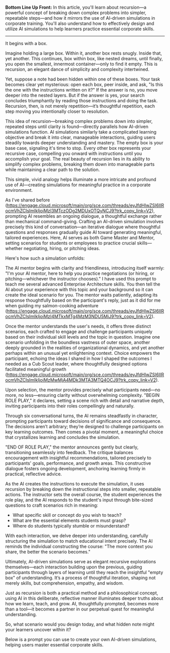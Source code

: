 **Bottom Line Up Front:**
In this article, you'll learn about recursion—a powerful concept of breaking down complex problems into simpler, repeatable steps—and how it mirrors the use of AI-driven simulations in corporate training. You'll also understand how to effectively design and utilize AI simulations to help learners practice essential corporate skills.

---

It begins with a box.

Imagine holding a large box. Within it, another box rests snugly. Inside that, yet another. This continues, box within box, like nested dreams, until finally, you open the smallest, innermost container—only to find it empty. This is recursion, an elegant dance of simplicity and complexity intertwined.

Yet, suppose a note had been hidden within one of these boxes. Your task becomes clear yet mysterious: open each box, peer inside, and ask, "Is this the one with the instructions written on it?" If the answer is no, you move deeper into the nested layers. But if the answer is yes, your search concludes triumphantly by reading those instructions and doing the task. Recursion, then, is not merely repetition—it’s thoughtful repetition, each step moving you intentionally closer to resolution.

This idea of recursion—breaking complex problems down into simpler, repeated steps until clarity is found—directly parallels how AI-driven simulations function. AI simulations similarly take a complicated learning objective and break it into clear, manageable interactions, guiding users steadily towards deeper understanding and mastery. The empty box is your base case, signaling it's time to stop. Every other box represents your recursive case, compelling you onward with instructions until you accomplish your goal. The real beauty of recursion lies in its ability to simplify complex problems, breaking them down into manageable parts while maintaining a clear path to the solution.

This simple, vivid analogy helps illuminate a more intricate and profound use of AI—creating simulations for meaningful practice in a corporate environment.

As I've shared before (https://engage.cloud.microsoft/main/org/sce.com/threads/eyJfdHlwZSI6IlRocmVhZCIsImlkIjoiMzI3MTczODg2MDUxOTQyNCJ9?trk_copy_link=V2), prompting AI resembles an ongoing dialogue, a thoughtful exchange rather than mechanical command-giving. Crafting an AI-driven simulation involves precisely this kind of conversation—an iterative dialogue where thoughtful questions and responses gradually guide AI toward generating meaningful, tailored experiences. Here, AI serves as both Game Master and Mentor, setting scenarios for students or employees to practice crucial skills—whether negotiating, hiring, or pitching ideas.

Here's how such a simulation unfolds:

The AI mentor begins with clarity and friendliness, introducing itself warmly: "I'm your AI mentor, here to help you practice negotiations (or hiring, or pitching—whichever the instructor chooses)." I have used this prompt to teach me several advanced Enterprise Architecture skills. You then tell the AI about your experience with this topic and your background so it can create the ideal scenario for you. The mentor waits patiently, adapting its response thoughtfully based on the participant's reply, just as it did for me when guiding my salmon-cooking adventure (https://engage.cloud.microsoft/main/org/sce.com/threads/eyJfdHlwZSI6IlRocmVhZCIsImlkIjoiMzI4MTkxMTg4MzM3NDU5MiJ9?trk_copy_link=V2).

Once the mentor understands the user's needs, it offers three distinct scenarios, each crafted to engage and challenge participants uniquely based on their individual skill levels and the topic in question. Imagine one scenario unfolding in the boundless vastness of outer space, another deeply grounded in the realities of organizational dynamics, and yet another perhaps within an unusual yet enlightening context. Choice empowers the participant, echoing the ideas I shared in how I shaped the outcomes I needed as a Cub Scout leader, where thoughtfully designed options facilitated meaningful growth (https://engage.cloud.microsoft/main/org/sce.com/threads/eyJfdHlwZSI6IlRocmVhZCIsImlkIjoiMzMwMjA4MDk3MTA3MTQ4OCJ9?trk_copy_link=V2).

Upon selection, the mentor provides precisely what participants need—no more, no less—ensuring clarity without overwhelming complexity. "BEGIN ROLE PLAY," it declares, setting a scene rich with detail and narrative depth, inviting participants into their roles compellingly and naturally.

Through six conversational turns, the AI remains steadfastly in character, prompting participants toward decisions of significance and consequence. The decisions aren’t arbitrary; they’re designed to challenge participants on key learning outcomes. Then comes a pivotal moment, a meaningful choice that crystallizes learning and concludes the simulation.

"END OF ROLE PLAY," the mentor announces gently but clearly, transitioning seamlessly into feedback. The critique balances encouragement with insightful recommendations, tailored precisely to participants' goals, performance, and growth areas. This constructive dialogue fosters ongoing development, anchoring learning firmly in practical, reflective advice.

As the AI creates the instructions to execute the simulation, it uses recursion by breaking down the instructional steps into smaller, repeatable actions. The instructor sets the overall course, the student experiences the role play, and the AI responds to the student's input through bite-sized questions to craft scenarios rich in meaning:

* What specific skill or concept do you wish to teach?
* What are the essential elements students must grasp?
* Where do students typically stumble or misunderstand?

With each interaction, we delve deeper into understanding, carefully structuring the simulation to match educational intent precisely. The AI reminds the individual constructing the course: "The more context you share, the better the scenario becomes."

Ultimately, AI-driven simulations serve as elegant recursive explorations themselves—each interaction building upon the previous, guiding participants through layers of learning until they reach the insightful "empty box" of understanding. It’s a process of thoughtful iteration, shaping not merely skills, but comprehension, empathy, and wisdom.

Just as recursion is both a practical method and a philosophical concept, using AI in this deliberate, reflective manner illuminates deeper truths about how we learn, teach, and grow. AI, thoughtfully prompted, becomes more than a tool—it becomes a partner in our perpetual quest for meaningful understanding.

So, what scenario would you design today, and what hidden note might your learners uncover within it?

Below is a prompt you can use to create your own AI-driven simulations, helping users master essential corporate skills.

